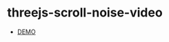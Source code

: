 # threejs-scroll-noise-video
* <a href="https://hisamikurita.github.io/threejs-scroll-noise-video/dist/">DEMO</a>
